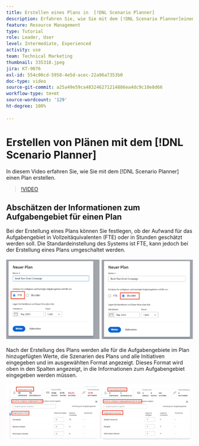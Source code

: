 ```yaml
---
title: Erstellen eines Plans in  [!DNL Scenario Planner]
description: Erfahren Sie, wie Sie mit dem [!DNL Scenario Planner]einen Plan erstellen.
feature: Resource Management
type: Tutorial
role: Leader, User
level: Intermediate, Experienced
activity: use
team: Technical Marketing
thumbnail: 335318.jpeg
jira: KT-9076
exl-id: 554c00cd-5958-4e5d-acec-22a96a7353b0
doc-type: video
source-git-commit: a25a49e59ca483246271214886ea4dc9c10e8d66
workflow-type: tm+mt
source-wordcount: '129'
ht-degree: 100%

---
```


# Erstellen von Plänen mit dem [!DNL Scenario Planner]

In diesem Video erfahren Sie, wie Sie mit dem [!DNL Scenario Planner] einen Plan erstellen.

>[!VIDEO](https://video.tv.adobe.com/v/335318/?quality=12&learn=on)

## Abschätzen der Informationen zum Aufgabengebiet für einen Plan

Bei der Erstellung eines Plans können Sie festlegen, ob der Aufwand für das Aufgabengebiet in Vollzeitäquivalenten (FTE) oder in Stunden geschätzt werden soll. Die Standardeinstellung des Systems ist FTE, kann jedoch bei der Erstellung eines Plans umgeschaltet werden.

![Wählen Sie [!UICONTROL FTE] oder [!UICONTROL Stunden] im Fenster [!UICONTROL Neuer Plan] ](assets/scenario-planner-1.png)

Nach der Erstellung des Plans werden alle für die Aufgabengebiete im Plan hinzugefügten Werte, die Szenarien des Plans und alle Initiativen eingegeben und im ausgewählten Format angezeigt. Dieses Format wird oben in den Spalten angezeigt, in die Informationen zum Aufgabengebiet eingegeben werden müssen.

![Anzeigen der Informationen in [!UICONTROL FTE] oder [!UICONTROL Stunden] im [!DNL Scenario Planner]](assets/scenario-planner-2.png)
